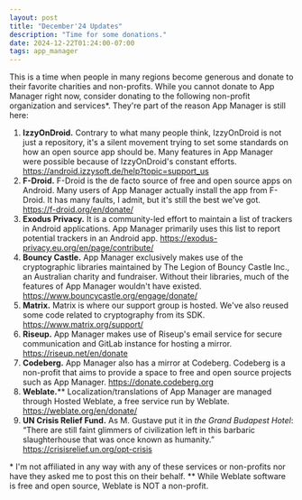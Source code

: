 ```yaml
---
layout: post
title: "December'24 Updates"
description: "Time for some donations."
date: 2024-12-22T01:24:00-07:00
tags: app_manager
---
```


This is a time when people in many regions become generous and donate to their favorite charities and non-profits. While you cannot donate to App Manager right now, consider donating to the following non-profit organization and services\*. They're part of the reason App Manager is still here: 
1. **IzzyOnDroid.** Contrary to what many people think, IzzyOnDroid is not just a repository, it's a silent movement trying to set some standards on how an open source app should be. Many features in App Manager were possible because of IzzyOnDroid's constant efforts. https://android.izzysoft.de/help?topic=support_us 
2. **F-Droid.** F-Droid is the de facto source of free and open source apps on Android. Many users of App Manager actually install the app from F-Droid. It has many faults, I admit, but it's still the best we've got. https://f-droid.org/en/donate/ 
3. **Exodus Privacy.** It is a community-led effort to maintain a list of trackers in Android applications. App Manager primarily uses this list to report potential trackers in an Android app. https://exodus-privacy.eu.org/en/page/contribute/ 
4. **Bouncy Castle.** App Manager exclusively makes use of the cryptographic libraries maintained by The Legion of Bouncy Castle Inc., an Australian charity and fundraiser. Without their libraries, much of the features of App Manager wouldn't have existed. https://www.bouncycastle.org/engage/donate/ 
5. **Matrix.** Matrix is where our support group is hosted. We've also reused some code related to cryptography from its SDK. https://www.matrix.org/support/ 
6. **Riseup.** App Manager makes use of Riseup's email service for secure communication and GitLab instance for hosting a mirror. https://riseup.net/en/donate 
7. **Codeberg.** App Manager also has a mirror at Codeberg. Codeberg is a non-profit that aims to provide a space to free and open source projects such as App Manager. https://donate.codeberg.org 
8. **Weblate.**\*\* Localization/translations of App Manager are managed through Hosted Weblate, a free service run by Weblate. https://weblate.org/en/donate/ 
9. **UN Crisis Relief Fund.** As M. Gustave put it in _the Grand Budapest Hotel_: “There are still faint glimmers of civilization left in this barbaric slaughterhouse that was once known as humanity.” https://crisisrelief.un.org/opt-crisis 
 
\* I'm not affiliated in any way with any of these services or non-profits nor have they asked me to post this on their behalf. 
\*\* While Weblate software is free and open source, Weblate is NOT a non-profit.
